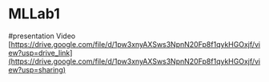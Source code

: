 # MLLab1
#presentation Video 
[https://drive.google.com/file/d/1pw3xnyAXSws3NpnN20Fp8f1qykHGOxjf/view?usp=drive_link](https://drive.google.com/file/d/1pw3xnyAXSws3NpnN20Fp8f1qykHGOxjf/view?usp=sharing)
